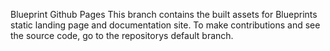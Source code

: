 Blueprint Github Pages This branch contains the built assets for Blueprints static landing page and documentation site. To make contributions and see the source code, go to the repositorys default branch.